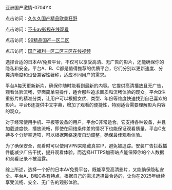 亚洲国产激情-0704YX

点击访问：<a href="https://cfad.pages.dev/">久久久国产精品欧美狂野</a>

点击访问：<a href="https://gfd-5xg.pages.dev/">不卡av影视在线观看</a>

点击访问：<a href="https://fdhf-454.pages.dev/">99精品国产一区二区</a>

点击访问：<a href="https://bered.pages.dev/">国产福利一区二区三区在线视频</a>

选择合适的日本AV免费平台，不仅可以享受高清、无广告的影片，还能确保你的隐私和安全。平台A、B、C都是值得推荐的优质平台，它们分别以更新速度、分类清晰度和设备兼容性著称，适应不同用户的需求。

平台A每天更新新片，确保你随时能看到最新的内容。它提供高清播放且无广告，观看体验流畅，界面简单易操作，适合那些追求画质和流畅体验的观众。平台B注重影片的精准分类，让用户可以根据女优、类型、年份等维度快速找到自己喜欢的影片。平台B还提供中文字幕，增加了观看的便捷性，特别适合需要理解影片内容的观众。

对于经常使用手机、平板等设备的用户，平台C非常适合。它支持各种设备，并且加载速度快，播放流畅，即使在网络条件差的情况下也能保证观看质量。平台C支持多个分辨率选项，可以根据网络速度自动调整，确保最佳观看体验。

为了确保安全，观看时可以使用VPN来隐藏真实IP，避免被追踪。安装广告拦截插件能减少广告干扰，提升观看体验。而选择HTTPS加密站点能保障你的个人数据和观看记录不被泄露。

综上所述，选择一个好的日本AV免费平台，既能享受高清影片，又能确保隐私安全。平台A、B和C各有特点，根据自己的需求选择最合适的，让你在2025年继续享受流畅、安全、无广告的观影体验。

<span style="display:none;">[Canonical link](https://github.com/hai20250704/so8 ）</span>

